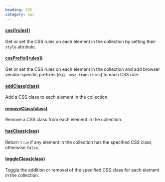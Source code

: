 ```yaml
--- 
heading: CSS
category: api
---
```


#### [css([rules])](/api/css/)

Get or set the CSS rules on each element in the collection by setting their `style` attribute.

#### [cssPrefix([rules])](/api/cssPrefix/)

Get or set the CSS rules on each element in the collection and add browser vendor-specific prefixes (e.g. `-moz-transition`) to each CSS rule.

#### [addClass(class)](/api/addClass/)

Add a CSS class to each element in the collection.

#### [removeClass(class)](/api/removeClass/)

Remove a CSS class from each element in the collection.

#### [hasClass(class)](/api/hasClass/)

Return `true` if any element in the collection has the specified CSS class, otherwise `false`.

#### [toggleClass(class)](/api/toggleClass/)

Toggle the addition or removal of the specified CSS class for each element in the collection.
